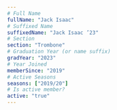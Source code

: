 ```yaml
---
# Full Name
fullName: "Jack Isaac"
# Suffixed Name
suffixedName: "Jack Isaac ’23"
# Section
section: "Trombone"
# Graduation Year (or name suffix)
gradYear: "2023"
# Year Joined
memberSince: "2019"
# Active Seasons
seasons: ["2019/20"]
# Is active member?
active: "true"
---
```


